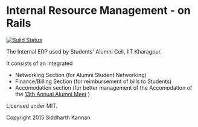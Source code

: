 # Internal Resource Management - on Rails 

[![Build Status](https://travis-ci.org/icyflame/erp-rails.svg?branch=master)](https://travis-ci.org/icyflame/erp-rails)

The Internal ERP used by Students' Alumni Cell, IIT Kharagpur.

It consists of an integrated 
- Networking Section (for Alumni Student Networking)
- Finance/Billing Section (for reimbursement of bills to Students)
- Accomodation section (for better management of the Accomodation of the [13th Annual Alumni Meet](http://www.alumnimeet.iitkgp.ernet.in) )

Licensed under MIT.

Copyright 2015 Siddharth Kannan
